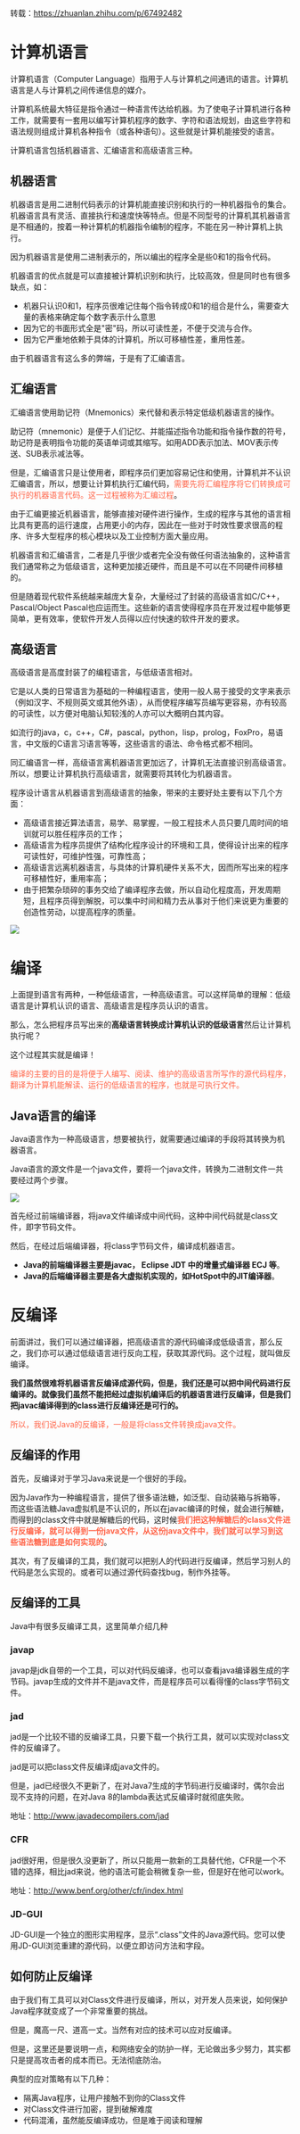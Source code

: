 转载：https://zhuanlan.zhihu.com/p/67492482

# 计算机语言

计算机语言（Computer Language）指用于人与计算机之间通讯的语言。计算机语言是人与计算机之间传递信息的媒介。

计算机系统最大特征是指令通过一种语言传达给机器。为了使电子计算机进行各种工作，就需要有一套用以编写计算机程序的数字、字符和语法规划，由这些字符和语法规则组成计算机各种指令（或各种语句）。这些就是计算机能接受的语言。

计算机语言包括机器语言、汇编语言和高级语言三种。

## 机器语言

机器语言是用二进制代码表示的计算机能直接识别和执行的一种机器指令的集合。机器语言具有灵活、直接执行和速度快等特点。但是不同型号的计算机其机器语言是不相通的，按着一种计算机的机器指令编制的程序，不能在另一种计算机上执行。

因为机器语言是使用二进制表示的，所以编出的程序全是些0和1的指令代码。

 机器语言的优点就是可以直接被计算机识别和执行，比较高效，但是同时也有很多缺点，如：

- 机器只认识0和1，程序员很难记住每个指令转成0和1的组合是什么，需要查大量的表格来确定每个数字表示什么意思
- 因为它的书面形式全是"密"码，所以可读性差，不便于交流与合作。
- 因为它严重地依赖于具体的计算机，所以可移植性差，重用性差。

由于机器语言有这么多的弊端，于是有了汇编语言。

## 汇编语言

汇编语言使用助记符（Mnemonics）来代替和表示特定低级机器语言的操作。

助记符（mnemonic）是便于人们记忆、并能描述指令功能和指令操作数的符号，助记符是表明指令功能的英语单词或其缩写。如用ADD表示加法、MOV表示传送、SUB表示减法等。

但是，汇编语言只是让使用者，即程序员们更加容易记住和使用，计算机并不认识汇编语言，所以，想要让计算机执行汇编代码，<font color="tomato">需要先将汇编程序将它们转换成可执行的机器语言代码。这一过程被称为汇编过程</font>。

由于汇编更接近机器语言，能够直接对硬件进行操作，生成的程序与其他的语言相比具有更高的运行速度，占用更小的内存，因此在一些对于时效性要求很高的程序、许多大型程序的核心模块以及工业控制方面大量应用。

机器语言和汇编语言，二者是几乎很少或者完全没有做任何语法抽象的，这种语言我们通常称之为低级语言，这种更加接近硬件，而且是不可以在不同硬件间移植的。

但是随着现代软件系统越来越庞大复杂，大量经过了封装的高级语言如C/C++，Pascal/Object Pascal也应运而生。这些新的语言使得程序员在开发过程中能够更简单，更有效率，使软件开发人员得以应付快速的软件开发的要求。

## 高级语言

高级语言是高度封装了的编程语言，与低级语言相对。

它是以人类的日常语言为基础的一种编程语言，使用一般人易于接受的文字来表示（例如汉字、不规则英文或其他外语），从而使程序编写员编写更容易，亦有较高的可读性，以方便对电脑认知较浅的人亦可以大概明白其内容。

如流行的java，c，c++，C#，pascal，python，lisp，prolog，FoxPro，易语言，中文版的C语言习语言等等，这些语言的语法、命令格式都不相同。

同汇编语言一样，高级语言离机器语言更加远了，计算机无法直接识别高级语言。所以，想要让计算机执行高级语言，就需要将其转化为机器语言。

程序设计语言从机器语言到高级语言的抽象，带来的主要好处主要有以下几个方面：

- 高级语言接近算法语言，易学、易掌握，一般工程技术人员只要几周时间的培训就可以胜任程序员的工作；
- 高级语言为程序员提供了结构化程序设计的环境和工具，使得设计出来的程序可读性好，可维护性强，可靠性高；
- 高级语言远离机器语言，与具体的计算机硬件关系不大，因而所写出来的程序可移植性好，重用率高；
- 由于把繁杂琐碎的事务交给了编译程序去做，所以自动化程度高，开发周期短，且程序员得到解脱，可以集中时间和精力去从事对于他们来说更为重要的创造性劳动，以提高程序的质量。

![](images/v2-aebdff92b972ca53403daf7e46000008_720w.jpg)

# 编译

上面提到语言有两种，一种低级语言，一种高级语言。可以这样简单的理解：低级语言是计算机认识的语言、高级语言是程序员认识的语言。

那么，怎么把程序员写出来的**高级语言转换成计算机认识的低级语言**然后让计算机执行呢？

这个过程其实就是编译！

<font color="tomato">编译的主要的目的是将便于人编写、阅读、维护的高级语言所写作的源代码程序，翻译为计算机能解读、运行的低级语言的程序，也就是可执行文件。</font>

## Java语言的编译

Java语言作为一种高级语言，想要被执行，就需要通过编译的手段将其转换为机器语言。

Java语言的源文件是一个java文件，要将一个java文件，转换为二进制文件一共要经过两个步骤。

![](images/v2-95b444e24b71b1abfda3dd01657961cb_720w.jpg)

首先经过前端编译器，将java文件编译成中间代码，这种中间代码就是class文件，即字节码文件。

然后，在经过后端编译器，将class字节码文件，编译成机器语言。

- **Java的前端编译器主要是javac， Eclipse JDT 中的增量式编译器 ECJ 等**。
- **Java的后端编译器主要是各大虚拟机实现的，如HotSpot中的JIT编译器**。

# 反编译

前面讲过，我们可以通过编译器，把高级语言的源代码编译成低级语言，那么反之，我们亦可以通过低级语言进行反向工程，获取其源代码。这个过程，就叫做反编译。

**我们虽然很难将机器语言反编译成源代码，但是，我们还是可以把中间代码进行反编译的。就像我们虽然不能把经过虚拟机编译后的机器语言进行反编译，但是我们把javac编译得到的class进行反编译还是可行的。**

<font color="tomato">所以，我们说Java的反编译，一般是将class文件转换成java文件。</font>

## 反编译的作用

首先，反编译对于学习Java来说是一个很好的手段。

因为Java作为一种编程语言，提供了很多语法糖，如泛型、自动装箱与拆箱等，而这些语法糖Java虚拟机是不认识的，所以在javac编译的时候，就会进行解糖，而得到的class文件中就是解糖后的代码，这时候<font color="tomato">**我们把这种解糖后的class文件进行反编译，就可以得到一份java文件，从这份java文件中，我们就可以学习到这些语法糖到底是如何实现的**</font>。

其次，有了反编译的工具，我们就可以把别人的代码进行反编译，然后学习别人的代码是怎么实现的。或者可以通过源代码查找bug，制作外挂等。

## 反编译的工具

Java中有很多反编译工具，这里简单介绍几种

### javap

javap是jdk自带的一个工具，可以对代码反编译，也可以查看java编译器生成的字节码。javap生成的文件并不是java文件，而是程序员可以看得懂的class字节码文件。

### jad

jad是一个比较不错的反编译工具，只要下载一个执行工具，就可以实现对class文件的反编译了。

jad是可以把class文件反编译成java文件的。

但是，jad已经很久不更新了，在对Java7生成的字节码进行反编译时，偶尔会出现不支持的问题，在对Java 8的lambda表达式反编译时就彻底失败。

地址：http://www.javadecompilers.com/jad

### CFR

jad很好用，但是很久没更新了，所以只能用一款新的工具替代他，CFR是一个不错的选择，相比jad来说，他的语法可能会稍微复杂一些，但是好在他可以work。

地址：http://www.benf.org/other/cfr/index.html

### JD-GUI

JD-GUI是一个独立的图形实用程序，显示“.class”文件的Java源代码。您可以使用JD-GUI浏览重建的源代码，以便立即访问方法和字段。

## 如何防止反编译

由于我们有工具可以对Class文件进行反编译，所以，对开发人员来说，如何保护Java程序就变成了一个非常重要的挑战。

但是，魔高一尺、道高一丈。当然有对应的技术可以应对反编译。

但是，这里还是要说明一点，和网络安全的防护一样，无论做出多少努力，其实都只是提高攻击者的成本而已。无法彻底防治。

典型的应对策略有以下几种：

- 隔离Java程序，让用户接触不到你的Class文件
- 对Class文件进行加密，提到破解难度
- 代码混淆，虽然能反编译成功，但是难于阅读和理解
